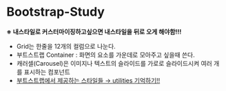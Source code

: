 # Bootstrap-Study

<b>※ 내스타일로 커스터마이징하고싶으면 내스타일을 뒤로 오게 해야함!!!</b>
- Grid는 한줄을 12개의 컬럼으로 나눈다. 
- 부트스트랩 Container : 화면의 요소를 가운데로 모아주고 싶을때 쓴다.
- 캐러셀(Carousel)은 이미지나 텍스트의 슬라이드를 가로로 슬라이드시켜 여러 개를 표시하는 컴포넌트
- [부트스트랩에서 제공하는 스타일들 → utilities 기억하기!!](https://getbootstrap.com/docs/5.1/utilities/spacing/) <br>


